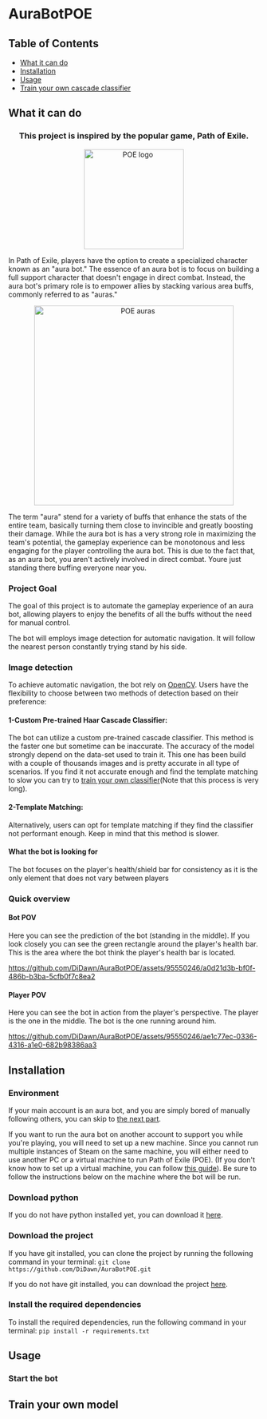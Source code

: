 # AuraBotPOE

## Table of Contents
- [What it can do](#what-it-can-do)
- [Installation](#installation)
- [Usage](#usage)
- [Train your own cascade classifier](#train-your-own-model)



## What it can do

<h3 align="center">
    This project is inspired by the popular game, Path of Exile.
</h3>

<p align="center">
    <img width="200" src="https://github.com/DiDawn/AuraBotPOE/assets/95550246/ce1fde18-0ccd-4259-a4d0-be880164e4a3" alt="POE logo">
</p>
In Path of Exile, players have the option to create a specialized character known as an "aura bot."
The essence of an aura bot is to focus on building a full support character that doesn't engage in
direct combat. Instead, the aura bot's primary role is to empower allies by stacking various area buffs,
commonly referred to as "auras."

<p align="center">
    <img width="400" src="https://github.com/DiDawn/AuraBotPOE/assets/95550246/622fd0d7-509b-4172-a39c-5a324bc782bc" alt="POE auras">
</p>

The term "aura" stend for a variety of buffs that enhance the stats of the entire team,
basically turning them close to invincible and greatly boosting their damage.
While the aura bot is has a very strong role in maximizing the team's potential,
the gameplay experience can be monotonous and less engaging for the player controlling the aura bot.
This is due to the fact that, as an aura bot, you aren't actively involved in direct combat. Youre just
standing there buffing everyone near you.

### Project Goal
The goal of this project is to automate the gameplay experience of an aura bot,
allowing players to enjoy the benefits of all the buffs without the need for manual control.


The bot will employs image detection for automatic navigation. It will follow the nearest person constantly
trying stand by his side.


### Image detection
To achieve automatic navigation, the bot rely on [OpenCV](https://opencv.org/).
Users have the flexibility to choose between two methods of detection based on their preference:

#### 1-Custom Pre-trained Haar Cascade Classifier:

The bot can utilize a custom pre-trained cascade classifier.
This method is the faster one but sometime can be inaccurate. The accuracy of the model strongly depend on
the data-set used to train it. This one has been build with a couple of thousands images and is pretty accurate in 
all type of scenarios. If you find it not accurate enough and find the template matching to slow
you can try to [train your own classifier](#train-your-own-model)(Note that this process is very long). 


#### 2-Template Matching:

Alternatively, users can opt for template matching if they find the classifier not performant enough. Keep in mind
that this method is slower.

#### What the bot is looking for
The bot focuses on the player's health/shield bar for consistency as 
it is the only element that does not vary 
between players


### Quick overview

#### Bot POV

Here you can see the prediction of the bot (standing in the middle).
If you look closely you can see the green rectangle around the player's health bar.
This is the area where the bot think the player's health bar is located.

https://github.com/DiDawn/AuraBotPOE/assets/95550246/a0d21d3b-bf0f-486b-b3ba-5cfb0f7c8ea2

#### Player POV

Here you can see the bot in action from the player's perspective.
The player is the one in the middle. The bot is the one running around him.

https://github.com/DiDawn/AuraBotPOE/assets/95550246/ae1c77ec-0336-4316-a1e0-682b98386aa3



## Installation
### Environment
If your main account is an aura bot, and you are simply bored of manually following others, you can skip to [the next part](#download-python).

If you want to run the aura bot on another account to support you while you're playing,
you will need to set up a new machine. Since you cannot run multiple instances of Steam on the same machine,
you will either need to use another PC or a virtual machine to run Path of Exile (POE).
(If you don't know how to set up a virtual machine, you can follow [this guide](https://techcommunity.microsoft.com/t5/educator-developer-blog/step-by-step-how-to-create-a-windows-11-vm-on-hyper-v-via/ba-p/3754100)).
Be sure to follow the instructions below on the machine where the bot will be run.

### Download python
If you do not have python installed yet, you can download it [here](https://www.python.org/downloads/). 

### Download the project
If you have git installed, you can clone the project by running the following command in your terminal:
```git clone https://github.com/DiDawn/AuraBotPOE.git```

If you do not have git installed, you can download the project [here](https://github.com/DiDawn/AuraBotPOE/zipball/master/).

### Install the required dependencies
To install the required dependencies, run the following command in your terminal:
```pip install -r requirements.txt```



## Usage

### Start the bot



## Train your own model
